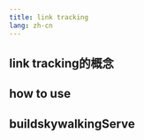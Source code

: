 ```yaml
---
title: link tracking
lang: zh-cn
---
```


## link tracking的概念

## how to use

## buildskywalkingServe